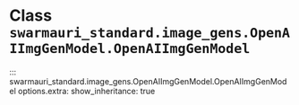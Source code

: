 # Class `swarmauri_standard.image_gens.OpenAIImgGenModel.OpenAIImgGenModel`

::: swarmauri_standard.image_gens.OpenAIImgGenModel.OpenAIImgGenModel
    options.extra:
      show_inheritance: true

